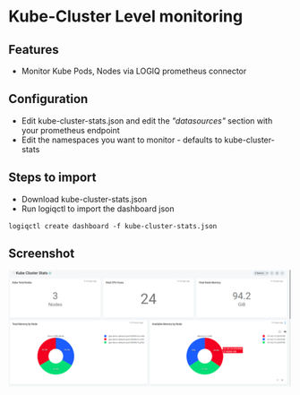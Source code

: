# Kube-Cluster Level monitoring

## Features
* Monitor Kube Pods, Nodes via LOGIQ prometheus connector

## Configuration

* Edit kube-cluster-stats.json and edit the *"datasources"* section with your prometheus endpoint
* Edit the namespaces you want to monitor - defaults to kube-cluster-stats

## Steps to import

* Download kube-cluster-stats.json
* Run logiqctl to import the dashboard json

```
logiqctl create dashboard -f kube-cluster-stats.json
```

## Screenshot
![image info](./kube-cluster-dash.png)
